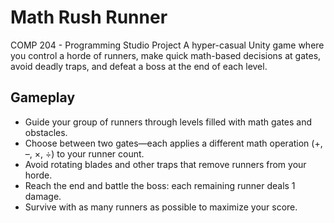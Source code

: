 # Math Rush Runner

COMP 204 - Programming Studio Project
A hyper-casual Unity game where you control a horde of runners, make quick math-based decisions at gates, avoid deadly traps, and defeat a boss at the end of each level.

## Gameplay

- Guide your group of runners through levels filled with math gates and obstacles.
- Choose between two gates—each applies a different math operation (+, –, ×, ÷) to your runner count.
- Avoid rotating blades and other traps that remove runners from your horde.
- Reach the end and battle the boss: each remaining runner deals 1 damage.
- Survive with as many runners as possible to maximize your score.
